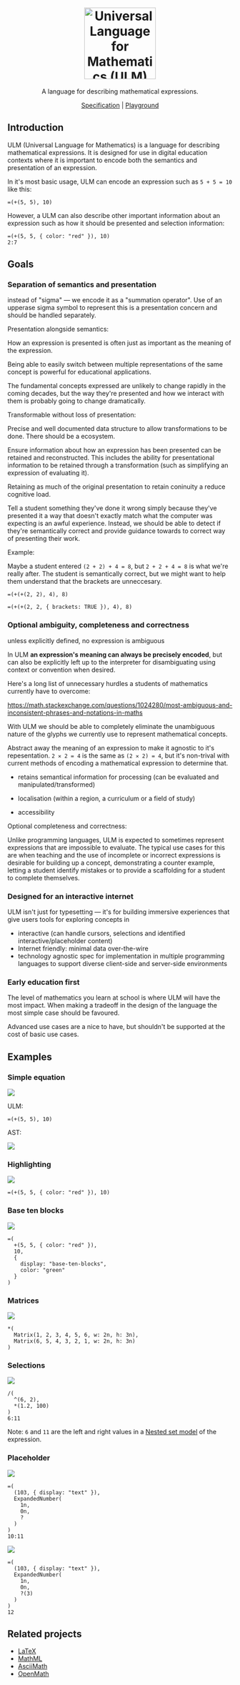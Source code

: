 <div align="center">
  <h1>
    <img src="logo.png" alt="Universal Language for Mathematics (ULM)" width="160" />
  </h1>
  <p>A language for describing mathematical expressions.</p>
  <a href="https://ulm-spec.haydn.now.sh/">Specification</a> | <a href="https://ulm-playground.haydn.now.sh">Playground</a>
</div>

## Introduction

ULM (Universal Language for Mathematics) is a language for describing mathematical expressions. It is designed for use in digital education contexts where it is important to encode both the semantics and presentation of an expression.

In it's most basic usage, ULM can encode an expression such as `5 + 5 = 10` like this:

```ulm
=(+(5, 5), 10)
```

However, a ULM can also describe other important information about an expression such as how it should be presented and selection information:

```ulm
=(+(5, 5, { color: "red" }), 10)
2:7
```

## Goals

### Separation of semantics and presentation

instead of "sigma" — we encode it as a "summation operator". Use of an upperase sigma symbol to represent this is a presentation concern and should be handled separately.

Presentation alongside semantics:

How an expression is presented is often just as important as the meaning of the expression.

Being able to easily switch between multiple representations of the same concept is powerful for educational applications.

The fundamental concepts expressed are unlikely to change rapidly in the coming decades, but the way they're presented and how we interact with them is probably going to change dramatically.

Transformable without loss of presentation:

Precise and well documented data structure to allow transformations to be done. There should be a ecosystem.

Ensure information about how an expression has been presented can be retained and reconstructed. This includes the ability for presentational information to be retained through a transformation (such as simplifying an expression of evaluating it).

Retaining as much of the original presentation to retain coninuity a reduce cognitive load.

Tell a student something they've done it wrong simply because they've presented it a way that doesn't exactly match what the computer was expecting is an awful experience. Instead, we should be able to detect if they're semantically correct and provide guidance towards to correct way of presenting their work.

Example:

Maybe a student entered `(2 + 2) + 4 = 8`, but  `2 + 2 + 4 = 8` is what we're really after. The student is semantically correct, but we might want to help them understand that the brackets are unneccesary.

```ulm
=(+(+(2, 2), 4), 8)
```

```ulm
=(+(+(2, 2, { brackets: TRUE }), 4), 8)
```

### Optional ambiguity, completeness and correctness

unless explicitly defined, no expression is ambiguous

In ULM **an expression's meaning can always be precisely encoded**, but can also be explicitly left up to the interpreter for disambiguating using context or convention when desired.

Here's a long list of unnecessary hurdles a students of mathematics currently have to overcome:

https://math.stackexchange.com/questions/1024280/most-ambiguous-and-inconsistent-phrases-and-notations-in-maths

With ULM we should be able to completely eliminate the unambiguous nature of the glyphs we currently use to represent mathematical concepts.

Abstract away the meaning of an expression to make it agnostic to it's repesentation. `2 ✕ 2 = 4` is the same as `(2 ✕ 2) = 4`, but it's non-trival with current methods of encoding a mathematical expression to determine that.

- retains semantical information for processing (can be evaluated and manipulated/transformed)

- localisation (within a region, a curriculum or a field of study)
- accessibility

Optional completeness and correctness:

Unlike programming languages, ULM is expected to sometimes represent expressions that are impossible to evaluate. The typical use cases for this are when teaching and the use of incomplete or incorrect expressions is desirable for building up a concept, demonstrating a counter example, letting a student identify mistakes or to provide a scaffolding for a student to complete themselves.

### Designed for an interactive internet

ULM isn't just for typesetting — it's for building immersive experiences that give users tools for exploring concepts in

- interactive (can handle cursors, selections and identified interactive/placeholder content)
- Internet friendly: minimal data over-the-wire
- technology agnostic spec for implementation in multiple programming languages to support diverse client-side and server-side environments

### Early education first

The level of mathematics you learn at school is where ULM will have the most impact. When making a tradeoff in the design of the language the most simple case should be favoured.

Advanced use cases are a nice to have, but shouldn't be supported at the cost of basic use cases.

## Examples

### Simple equation

![](samples/glyphs/simple-equation.png)

ULM:

```ulm
=(+(5, 5), 10)
```

AST:

![](samples/ast/simple-equation.png)

### Highlighting

![](samples/glyphs/simple-equation-with-highlighting.png)

```ulm
=(+(5, 5, { color: "red" }), 10)
```

### Base ten blocks

![](samples/base-ten-blocks/simple-equation-with-highlighting.png)

```ulm
=(
  +(5, 5, { color: "red" }),
  10,
  {
    display: "base-ten-blocks",
    color: "green"
  }
)
```

### Matrices

![](samples/glyphs/simple-matrix-multiplication.png)

```ulm
*(
  Matrix(1, 2, 3, 4, 5, 6, w: 2n, h: 3n),
  Matrix(6, 5, 4, 3, 2, 1, w: 2n, h: 3n)
)
```

### Selections

![](samples/glyphs/selected-range.png)

```ulm
/(
  ^(6, 2),
  *(1.2, 100)
)
6:11
```

Note: `6` and `11` are the left and right values in a [Nested set model](https://en.wikipedia.org/wiki/Nested_set_model) of the expression.

### Placeholder

![](samples/glyphs/simple-placeholder-empty.png)

```ulm
=(
  (103, { display: "text" }),
  ExpandedNumber(
    1n,
    0n,
    ?
  )
)
10:11
```

![](samples/glyphs/simple-placeholder-filled.png)

```ulm
=(
  (103, { display: "text" }),
  ExpandedNumber(
    1n,
    0n,
    ?(3)
  )
)
12
```

## Related projects

- [LaTeX](https://www.latex-project.org/)
- [MathML](https://www.w3.org/Math/)
- [AsciiMath](http://asciimath.org/)
- [OpenMath](https://www.openmath.org/)
